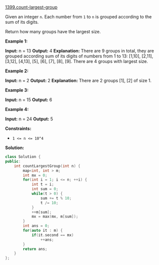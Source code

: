[1399.count-largest-group](https://leetcode.com/problems/count-largest-group/)  

Given an integer `n`. Each number from `1` to `n` is grouped according to the sum of its digits. 

Return how many groups have the largest size.

**Example 1:**

**Input:** n = 13
**Output:** 4
**Explanation:** There are 9 groups in total, they are grouped according sum of its digits of numbers from 1 to 13:
\[1,10\], \[2,11\], \[3,12\], \[4,13\], \[5\], \[6\], \[7\], \[8\], \[9\]. There are 4 groups with largest size.

**Example 2:**

**Input:** n = 2
**Output:** 2
**Explanation:** There are 2 groups \[1\], \[2\] of size 1.

**Example 3:**

**Input:** n = 15
**Output:** 6

**Example 4:**

**Input:** n = 24
**Output:** 5

**Constraints:**

*   `1 <= n <= 10^4`  



**Solution:**  

```cpp
class Solution {
public:
    int countLargestGroup(int n) {
        map<int, int > m;
        int mx = 0;
        for(int i = 1; i <= n; ++i) {
            int t = i;
            int sum = 0;
            while(t > 0) {
                sum += t % 10;
                t /= 10;
            }
            ++m[sum];
            mx = max(mx, m[sum]);
        }
        int ans = 0;
        for(auto it : m) {
            if(it.second == mx)
                ++ans;
        }
        return ans;
    }
};
```
      
